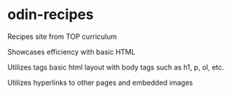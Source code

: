 # odin-recipes
Recipes site from TOP curriculum

Showcases efficiency with basic HTML

Utilizes tags basic html layout with body tags such as h1, p, ol, etc.

Utilizes hyperlinks to other pages and embedded images
